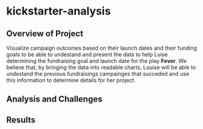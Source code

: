 # kickstarter-analysis

## Overview of Project
Visualize campaign outcomes based on their launch dates and their funding goals to be able to undestand and present the data to help Luise determining the fundraising goal and launch date for the play __Fever__. We believe that, by bringing the data into readable charts, Louise will be able to undestand the previous fundraisings campainges that succeded and use this information to determine details for her project.

## Analysis and Challenges


## Results
